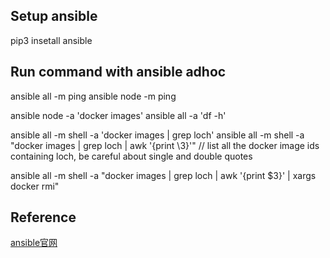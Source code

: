 ## Setup ansible
pip3 insetall ansible

## Run command with ansible adhoc 
ansible all -m ping
ansible node -m ping

ansible node -a 'docker images'
ansible all -a 'df -h'

ansible all -m shell -a 'docker images | grep loch'
ansible all -m shell -a "docker images | grep loch | awk '{print \3}'"  // list all the docker image ids containing loch, be careful about single and double quotes

ansible all -m shell -a "docker images | grep loch | awk '{print \$3}' | xargs docker rmi"
## Reference
[ansible官网](https://docs.ansible.com/ansible/latest/user_guide/intro_getting_started.html)